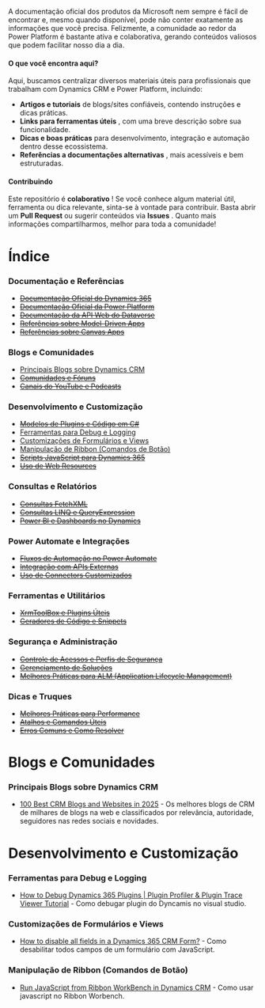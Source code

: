 A documentação oficial dos produtos da Microsoft nem sempre é fácil de encontrar e, mesmo quando disponível, pode não conter exatamente as informações que você precisa. Felizmente, a comunidade ao redor da Power Platform é bastante ativa e colaborativa, gerando conteúdos valiosos que podem facilitar nosso dia a dia.

#### O que você encontra aqui?

Aqui, buscamos centralizar diversos materiais úteis para profissionais que trabalham com Dynamics CRM e Power Platform, incluindo:

* **Artigos e tutoriais** de blogs/sites confiáveis, contendo instruções e dicas práticas.
* **Links para ferramentas úteis** , com uma breve descrição sobre sua funcionalidade.
* **Dicas e boas práticas** para desenvolvimento, integração e automação dentro desse ecossistema.
* **Referências a documentações alternativas** , mais acessíveis e bem estruturadas.

#### Contribuindo

Este repositório é **colaborativo** ! Se você conhece algum material útil, ferramenta ou dica relevante, sinta-se à vontade para contribuir. Basta abrir um **Pull Request** ou sugerir conteúdos via **Issues** . Quanto mais informações compartilharmos, melhor para toda a comunidade!

# Índice

### Documentação e Referências

* [~~Documentação Oficial do Dynamics 365~~](#documenta%C3%A7%C3%A3o-oficial-do-dynamics-365)
* [~~Documentação Oficial da Power Platform~~](#documenta%C3%A7%C3%A3o-oficial-da-power-platform)
* [~~Documentação da API Web do Dataverse~~](#documenta%C3%A7%C3%A3o-da-api-web-do-dataverse)
* [~~Referências sobre Model-Driven Apps~~](#refer%C3%AAncias-sobre-model-driven-apps)
* [~~Referências sobre Canvas Apps~~](#refer%C3%AAncias-sobre-canvas-apps)

### Blogs e Comunidades

* [Principais Blogs sobre Dynamics CRM](#principais-blogs-sobre-dynamics-crm)
* [~~Comunidades e Fóruns~~](#comunidades-e-f%C3%B3runs)
* [~~Canais do YouTube e Podcasts~~](#canais-do-youtube-e-podcasts)

### Desenvolvimento e Customização

* [~~Modelos de Plugins e Código em C#~~](#modelos-de-plugins-e-c%C3%B3digo-em-c)
* [Ferramentas para Debug e Logging](#ferramentas-para-debug-e-logging)
* [Customizações de Formulários e Views](#customiza%C3%A7%C3%B5es-de-formul%C3%A1rios-e-views)
* [Manipulação de Ribbon (Comandos de Botão)](#manipula%C3%A7%C3%A3o-de-ribbon-comandos-de-bot%C3%A3o)
* [~~Scripts JavaScript para Dynamics 365~~](#scripts-javascript-para-dynamics-365)
* [~~Uso de Web Resources~~](#uso-de-web-resources)

### Consultas e Relatórios

* [~~Consultas FetchXML~~](#consultas-fetchxml)
* [~~Consultas LINQ e QueryExpression~~](#consultas-linq-e-queryexpression)
* [~~Power BI e Dashboards no Dynamics~~](#power-bi-e-dashboards-no-dynamics)

### Power Automate e Integrações

* [~~Fluxos de Automação no Power Automate~~](#fluxos-de-automa%C3%A7%C3%A3o-no-power-automate)
* [~~Integração com APIs Externas~~](#integra%C3%A7%C3%A3o-com-apis-externas)
* [~~Uso de Connectors Customizados~~](#uso-de-connectors-customizados)

### Ferramentas e Utilitários

* [~~XrmToolBox e Plugins Úteis~~](#xrmtoolbox-e-plugins-%C3%BAteis)
* [~~Geradores de Código e Snippets~~](#geradores-de-c%C3%B3digo-e-snippets)

### Segurança e Administração

* [~~Controle de Acessos e Perfis de Segurança~~](#controle-de-acessos-e-perfis-de-seguran%C3%A7a)
* [~~Gerenciamento de Soluções~~](#gerenciamento-de-solu%C3%A7%C3%B5es)
* [~~Melhores Práticas para ALM (Application Lifecycle Management)~~](#melhores-pr%C3%A1ticas-para-alm-application-lifecycle-management)

### Dicas e Truques

* [~~Melhores Práticas para Performance~~](#melhores-pr%C3%A1ticas-para-performance)
* [~~Atalhos e Comandos Úteis~~](#atalhos-e-comandos-%C3%BAteis)
* [~~Erros Comuns e Como Resolver~~](#erros-comuns-e-como-resolver)

<!---
* [Modelo](https://link.aqui/) - Resumo.
-->

# Blogs e Comunidades

### Principais Blogs sobre Dynamics CRM

* [100 Best CRM Blogs and Websites in 2025](https://bloggers.feedspot.com/crm_blogs/) - Os melhores blogs de CRM de milhares de blogs na web e classificados por relevância, autoridade, seguidores nas redes sociais e novidades.

# Desenvolvimento e Customização

### Ferramentas para Debug e Logging

* [How to Debug Dynamics 365 Plugins | Plugin Profiler & Plugin Trace Viewer Tutorial](https://bloggers.feedspot.com/crm_blogs/) - Como debugar plugin do Dyncamis no visual studio.

### Customizações de Formulários e Views

* [How to disable all fields in a Dynamics 365 CRM Form?](https://community.dynamics.com/blogs/post/?postid=be1d5a48-7539-418f-80dc-c283ac7edc4c) - Como desabilitar todos campos de um formulário com JavaScript.

### Manipulação de Ribbon (Comandos de Botão)

* [Run JavaScript from Ribbon WorkBench in Dynamics CRM](https://venkatasubbaraopolisetty.com/2023/01/31/back-to-basics-70-run-javascript-from-ribbon-workbench-in-dynamics-crm/) - Como usar javascript no Ribbon Worbench.
